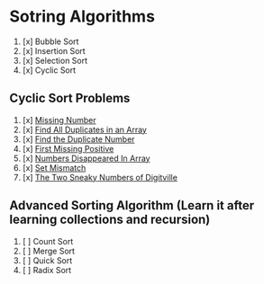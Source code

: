 # Sotring Algorithms

01. [x] Bubble Sort
02. [x] Insertion Sort
03. [x] Selection Sort
04. [x] Cyclic Sort

## Cyclic Sort Problems

01. [x] [Missing Number](https://leetcode.com/problems/missing-number/)
02. [x] [Find All Duplicates in an Array](https://leetcode.com/problems/find-all-duplicates-in-an-array/description/)
03. [x] [Find the Duplicate Number](https://leetcode.com/problems/find-the-duplicate-number/)
04. [x] [First Missing Positive](https://leetcode.com/problems/first-missing-positive/description/)
05. [x] [Numbers Disappeared In Array](https://leetcode.com/problems/find-all-numbers-disappeared-in-an-array/)
06. [x] [Set Mismatch](https://leetcode.com/problems/set-mismatch/description/)
07. [x] [The Two Sneaky Numbers of Digitville](https://leetcode.com/problems/the-two-sneaky-numbers-of-digitville/)


## Advanced Sorting Algorithm (Learn it after learning collections and recursion)

01. [ ] Count Sort
02. [ ] Merge Sort
03. [ ] Quick Sort
04. [ ] Radix Sort
